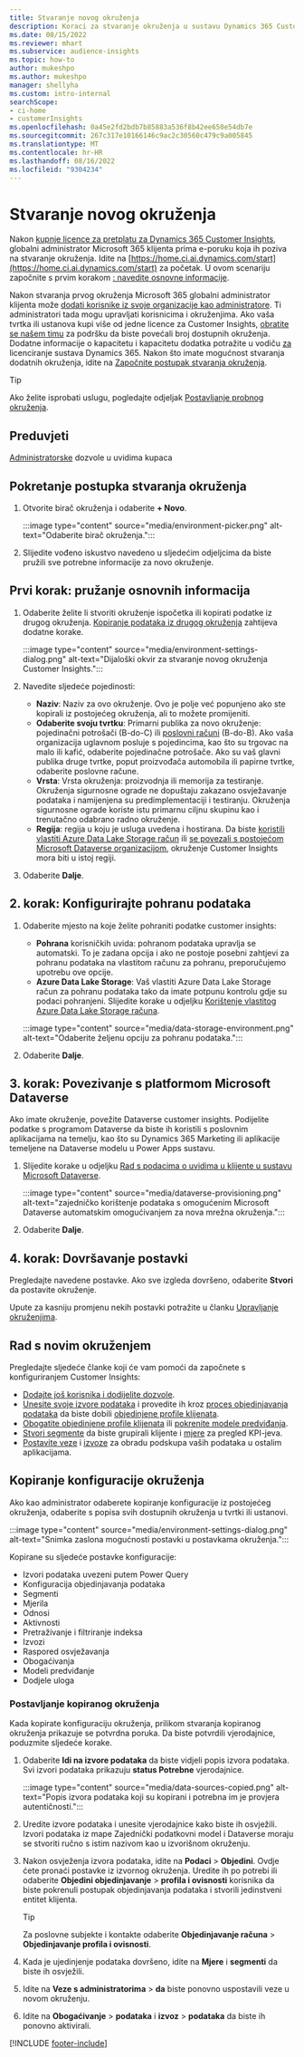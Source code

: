 ```yaml
---
title: Stvaranje novog okruženja
description: Koraci za stvaranje okruženja u sustavu Dynamics 365 Customer Insights.
ms.date: 08/15/2022
ms.reviewer: mhart
ms.subservice: audience-insights
ms.topic: how-to
author: mukeshpo
ms.author: mukeshpo
manager: shellyha
ms.custom: intro-internal
searchScope:
- ci-home
- customerInsights
ms.openlocfilehash: 0a45e2fd2bdb7b85883a536f8b42ee650e54db7e
ms.sourcegitcommit: 267c317e10166146c9ac2c30560c479c9a005845
ms.translationtype: MT
ms.contentlocale: hr-HR
ms.lasthandoff: 08/16/2022
ms.locfileid: "9304234"
---
```

# <a name="create-a-new-environment"></a>Stvaranje novog okruženja

Nakon [kupnje licence za pretplatu za Dynamics 365 Customer Insights](paid-license.md), globalni administrator Microsoft 365 klijenta prima e-poruku koja ih poziva na stvaranje okruženja. Idite na [https://home.ci.ai.dynamics.com/start](https://home.ci.ai.dynamics.com/start) za početak. U ovom scenariju započnite s prvim korakom [: navedite osnovne informacije](#step-1-provide-basic-information).

Nakon stvaranja prvog okruženja Microsoft 365 globalni administrator klijenta može [dodati korisnike iz svoje organizacije kao administratore](permissions.md). Ti administratori tada mogu upravljati korisnicima i okruženjima. Ako vaša tvrtka ili ustanova kupi više od jedne licence za Customer Insights, [obratite se našem timu](https://go.microsoft.com/fwlink/?linkid=2079641) za podršku da biste povećali broj dostupnih okruženja. Dodatne informacije o kapacitetu i kapacitetu dodatka potražite u vodiču [za](https://go.microsoft.com/fwlink/?LinkId=866544) licenciranje sustava Dynamics 365. Nakon što imate mogućnost stvaranja dodatnih okruženja, idite na [Započnite postupak stvaranja okruženja](#start-the-environment-creation-process).

> [!TIP]
> Ako želite isprobati uslugu, pogledajte odjeljak [Postavljanje probnog okruženja](trial-signup.md).

## <a name="prerequisites"></a>Preduvjeti

[Administratorske](permissions.md) dozvole u uvidima kupaca

## <a name="start-the-environment-creation-process"></a>Pokretanje postupka stvaranja okruženja

1. Otvorite birač okruženja i odaberite **+ Novo**.
  
   :::image type="content" source="media/environment-picker.png" alt-text="Odaberite birač okruženja.":::

1. Slijedite vođeno iskustvo navedeno u sljedećim odjeljcima da biste pružili sve potrebne informacije za novo okruženje.

## <a name="step-1-provide-basic-information"></a>Prvi korak: pružanje osnovnih informacija

1. Odaberite želite li stvoriti okruženje ispočetka ili kopirati podatke iz drugog okruženja. [Kopiranje podataka iz drugog okruženja](#copy-the-environment-configuration) zahtijeva dodatne korake.

   :::image type="content" source="media/environment-settings-dialog.png" alt-text="Dijaloški okvir za stvaranje novog okruženja Customer Insights.":::

1. Navedite sljedeće pojedinosti:

   - **Naziv**: Naziv za ovo okruženje. Ovo je polje već popunjeno ako ste kopirali iz postojećeg okruženja, ali to možete promijeniti.
   - **Odaberite svoju tvrtku**: Primarni publika za novo okruženje: pojedinačni potrošači (B-do-C) ili [poslovni računi](work-with-business-accounts.md) (B-do-B). Ako vaša organizacija uglavnom posluje s pojedincima, kao što su trgovac na malo ili kafić, odaberite pojedinačne potrošače. Ako su vaš glavni publika druge tvrtke, poput proizvođača automobila ili papirne tvrtke, odaberite poslovne račune.
   - **Vrsta**: Vrsta okruženja: proizvodnja ili memorija za testiranje. Okruženja sigurnosne ograde ne dopuštaju zakazano osvježavanje podataka i namijenjena su predimplementaciji i testiranju. Okruženja sigurnosne ograde koriste istu primarnu ciljnu skupinu kao i trenutačno odabrano radno okruženje.
   - **Regija**: regija u koju je usluga uvedena i hostirana. Da biste [koristili vlastiti Azure Data Lake Storage račun](own-data-lake-storage.md) ili [se povezali s postojećom Microsoft Dataverse organizacijom](customer-insights-dataverse.md), okruženje Customer Insights mora biti u istoj regiji.

1. Odaberite **Dalje**.

## <a name="step-2-configure-data-storage"></a>2. korak: Konfigurirajte pohranu podataka

1. Odaberite mjesto na koje želite pohraniti podatke customer insights:

   - **Pohrana** korisničkih uvida: pohranom podataka upravlja se automatski. To je zadana opcija i ako ne postoje posebni zahtjevi za pohranu podataka na vlastitom računu za pohranu, preporučujemo upotrebu ove opcije.
   - **Azure Data Lake Storage**: Vaš vlastiti Azure Data Lake Storage račun za pohranu podataka tako da imate potpunu kontrolu gdje su podaci pohranjeni. Slijedite korake u odjeljku [Korištenje vlastitog Azure Data Lake Storage računa](own-data-lake-storage.md).

   :::image type="content" source="media/data-storage-environment.png" alt-text="Odaberite željenu opciju za pohranu podataka.":::

1. Odaberite **Dalje**.

## <a name="step-3-connect-to-microsoft-dataverse"></a>3. korak: Povezivanje s platformom Microsoft Dataverse

Ako imate okruženje, povežite Dataverse customer insights. Podijelite podatke s programom Dataverse da biste ih koristili s poslovnim aplikacijama na temelju, kao što su Dynamics 365 Marketing ili aplikacije temeljene na Dataverse modelu u Power Apps sustavu.

1. Slijedite korake u odjeljku [Rad s podacima o uvidima u klijente u sustavu Microsoft Dataverse](customer-insights-dataverse.md).

   :::image type="content" source="media/dataverse-provisioning.png" alt-text="zajedničko korištenje podataka s omogućenim Microsoft Dataverse automatskim omogućivanjem za nova mrežna okruženja.":::

1. Odaberite **Dalje**.

## <a name="step-4-finalize-the-settings"></a>4. korak: Dovršavanje postavki

Pregledajte navedene postavke. Ako sve izgleda dovršeno, odaberite **Stvori** da postavite okruženje.

Upute za kasniju promjenu nekih postavki potražite u članku [Upravljanje okruženjima](manage-environments.md).

## <a name="work-with-your-new-environment"></a>Rad s novim okruženjem

Pregledajte sljedeće članke koji će vam pomoći da započnete s konfiguriranjem Customer Insights:

- [Dodajte još korisnika i dodijelite dozvole](permissions.md).
- [Unesite svoje izvore podataka](data-sources.md) i provedite ih kroz [proces objedinjavanja podataka](data-unification.md) da biste dobili [objedinjene profile klijenata](customer-profiles.md).
- [Obogatite objedinjene profile klijenata](enrichment-hub.md) ili [pokrenite modele predviđanja](predictions-overview.md).
- [Stvori segmente](segments.md) da biste grupirali klijente i [mjere](measures.md) za pregled KPI-jeva.
- [Postavite veze](connections.md) i [izvoze](export-destinations.md) za obradu podskupa vaših podataka u ostalim aplikacijama.

## <a name="copy-the-environment-configuration"></a>Kopiranje konfiguracije okruženja

Ako kao administrator odaberete kopiranje konfiguracije iz postojećeg okruženja, odaberite s popisa svih dostupnih okruženja u tvrtki ili ustanovi.

:::image type="content" source="media/environment-settings-dialog.png" alt-text="Snimka zaslona mogućnosti postavki u postavkama okruženja.":::

Kopirane su sljedeće postavke konfiguracije:

- Izvori podataka uvezeni putem Power Query
- Konfiguracija objedinjavanja podataka
- Segmenti
- Mjerila
- Odnosi
- Aktivnosti
- Pretraživanje i filtriranje indeksa
- Izvozi
- Raspored osvježavanja
- Obogaćivanja
- Modeli predviđanje
- Dodjele uloga

### <a name="set-up-a-copied-environment"></a>Postavljanje kopiranog okruženja

Kada kopirate konfiguraciju okruženja, prilikom stvaranja kopiranog okruženja prikazuje se potvrdna poruka. Da biste potvrdili vjerodajnice, poduzmite sljedeće korake.

1. Odaberite **Idi na izvore podataka** da biste vidjeli popis izvora podataka. Svi izvori podataka prikazuju **status Potrebne** vjerodajnice.

   :::image type="content" source="media/data-sources-copied.png" alt-text="Popis izvora podataka koji su kopirani i potrebna im je provjera autentičnosti.":::

1. Uredite izvore podataka i unesite vjerodajnice kako biste ih osvježili. Izvori podataka iz mape Zajednički podatkovni model i Dataverse moraju se stvoriti ručno s istim nazivom kao u izvorišnom okruženju.

1. Nakon osvježenja izvora podataka, idite na **Podaci** > **Objedini**. Ovdje ćete pronaći postavke iz izvornog okruženja. Uredite ih po potrebi ili odaberite **Objedini objedinjavanje** > **profila i ovisnosti** korisnika da biste pokrenuli postupak objedinjavanja podataka i stvorili jedinstveni entitet klijenta.

   > [!TIP]
   > Za poslovne subjekte i kontakte odaberite **Objedinjavanje računa** > **Objedinjavanje profila i ovisnosti**.

1. Kada je ujedinjenje podataka dovršeno, idite na **Mjere** i **segmenti** da biste ih osvježili.

1. Idite na **Veze s administratorima** > **da** biste ponovno uspostavili veze u novom okruženju.

1. Idite na **Obogaćivanje** > **podataka** i **izvoz** > **podataka** da biste ih ponovno aktivirali.

[!INCLUDE [footer-include](includes/footer-banner.md)]
